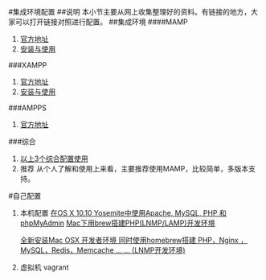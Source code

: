 #集成环境配置
##说明
  本小节主要从网上收集整理好的资料。有链接的地方，大家可以打开链接对照进行配置。
##集成环境
####MAMP
1. [官方地址](http://www.mamp.info/en/)  
2. [安装与使用](http://www.jb51.net/article/57251.htm)

###XAMPP
1. [官方地址](https://www.apachefriends.org/zh_cn/index.html)
2. [安装与使用](http://blog.csdn.net/kesalin/article/details/7184340)

###AMPPS
1. [官方地址](http://www.ampps.com)

###综合
1. [以上3个综合配置使用](http://www.youcan.cc/index.php/archives/855)
2. 推荐
	从个人了解和使用上来看，主要推荐使用MAMP，比较简单，多版本支持。

#自己配置

1. 本机配置
	[在OS X 10.10 Yosemite中使用Apache, MySQL, PHP 和 phpMyAdmin](http://www.xpardan.com/?p=109)
	[Mac下用brew搭建PHP(LNMP/LAMP)开发环境](http://yansu.org/2013/12/11/lamp-in-mac.html)
	
	[全新安装Mac OSX 开发者环境 同时使用homebrew搭建 PHP，Nginx ，MySQL，Redis，Memcache ... ... (LNMP开发环境)](http://segmentfault.com/blog/fish/1190000000606752)
2. 虚拟机
	vagrant